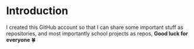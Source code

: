 # Introduction
I created this GitHub account so that I can share some important stuff as repositories, and most importantly school projects as repos, **Good luck for everyone** 🍀

